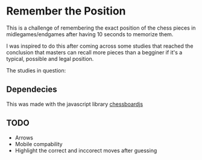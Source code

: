# Remember the Position

This is a challenge of remembering the exact position of the chess pieces in midlegames/endgames after having 10 seconds to memorize them.

I was inspired to do this after coming across some studies that reached the conclusion that masters can recall more pieces than a begginer if it's a typical, possible and legal position.

The studies in question:

## Dependecies

This was made with the javascript library [chessboardjs](https://github.com/oakmac/chessboardjs/)

## TODO

- Arrows
- Mobile compability
- Highlight the correct and inccorect moves after guessing
